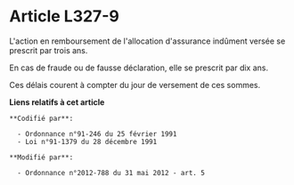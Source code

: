 # Article L327-9

L'action en remboursement de l'allocation d'assurance indûment versée se prescrit par trois ans.

En cas de fraude ou de fausse déclaration, elle se prescrit par dix ans.

Ces délais courent à compter du jour de versement de ces sommes.

**Liens relatifs à cet article**

	**Codifié par**:

	  - Ordonnance n°91-246 du 25 février 1991
	  - Loi n°91-1379 du 28 décembre 1991

	**Modifié par**:

	  - Ordonnance n°2012-788 du 31 mai 2012 - art. 5
